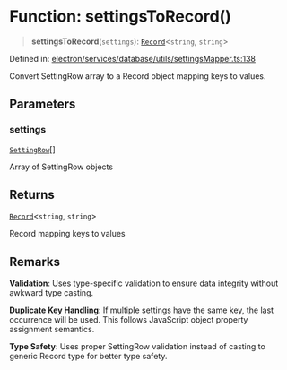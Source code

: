 # Function: settingsToRecord()

> **settingsToRecord**(`settings`): [`Record`](https://www.typescriptlang.org/docs/handbook/utility-types.html#recordkeys-type)\<`string`, `string`\>

Defined in: [electron/services/database/utils/settingsMapper.ts:138](https://github.com/Nick2bad4u/Uptime-Watcher/blob/8a1973382d5fe14c52996ecda381894eb7ecd4a6/electron/services/database/utils/settingsMapper.ts#L138)

Convert SettingRow array to a Record object mapping keys to values.

## Parameters

### settings

[`SettingRow`](../interfaces/SettingRow.md)[]

Array of SettingRow objects

## Returns

[`Record`](https://www.typescriptlang.org/docs/handbook/utility-types.html#recordkeys-type)\<`string`, `string`\>

Record mapping keys to values

## Remarks

**Validation**: Uses type-specific validation to ensure data integrity
without awkward type casting.

**Duplicate Key Handling**: If multiple settings have the same key,
the last occurrence will be used. This follows JavaScript object
property assignment semantics.

**Type Safety**: Uses proper SettingRow validation instead of casting
to generic Record type for better type safety.
